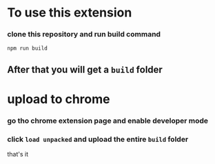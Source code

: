 # To use this extension 

### clone this repository and run build command
`npm run build`

## After that you will get a `build` folder 

# upload to chrome 

### go tho chrome extension page and enable developer mode

### click `load unpacked` and upload the entire `build` folder 

that's it
